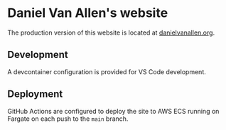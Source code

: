 # Daniel Van Allen's website
The production version of this website is located at [danielvanallen.org](https://danielvanallen.org).

## Development
A devcontainer configuration is provided for VS Code development.

## Deployment
GitHub Actions are configured to deploy the site to AWS ECS running on Fargate on each push to the `main` branch.